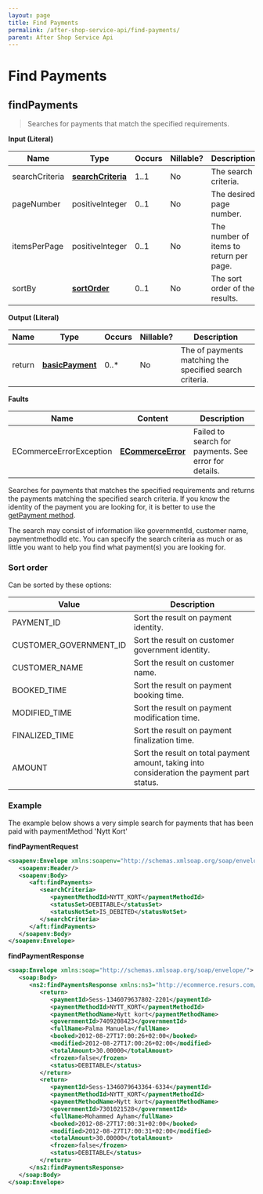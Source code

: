 ```yaml
---
layout: page
title: Find Payments
permalink: /after-shop-service-api/find-payments/
parent: After Shop Service Api
---
```



# Find Payments 

## findPayments
> Searches for payments that match the specified requirements.

**Input (Literal)**

| Name            | Type                                  | Occurs | Nillable? | Description                             |
|-----------------|---------------------------------------|--------|-----------|-----------------------------------------|
| searchCriteria  | [**searchCriteria**](/development/api-types/searchcriteria/)  | 1..1   | No        | The search criteria.                    |
| pageNumber      | positiveInteger                       | 0..1   | No        | The desired page number.                |
| itemsPerPage    | positiveInteger                       | 0..1   | No        | The number of items to return per page. |
| sortBy          | [**sortOrder**](/development/api-types/sortorder/)            | 0..1   | No        | The sort order of the results.          |

**Output (Literal)**

| Name   | Type                              | Occurs | Nillable? | Description                                             |
|--------|-----------------------------------|--------|-----------|---------------------------------------------------------|
| return | [**basicPayment**](/development/api-types/basicpayment/)  | 0..\*  | No        | The of payments matching the specified search criteria. |

**Faults**

| Name                     | Content                                | Description                                           |
|--------------------------|----------------------------------------|-------------------------------------------------------|
| ECommerceErrorException  | **[ECommerceError](/development/api-types/ecommerceerror/)**   | Failed to search for payments. See error for details. |

Searches for payments that matches the specified requirements and
returns the payments matching the specified search criteria. If you know
the identity of the payment you are looking for, it is better to use the
[getPayment method](/after-shop-service-api/get-payment/).

The search may consist of information like governmentId, customer name,
paymentmethodId etc. You can specify the search criteria as much or as
little you want to help you find what payment(s) you are looking for. 

### Sort order
Can be sorted by these options:

| Value                  | Description                                                                                 |
|------------------------|---------------------------------------------------------------------------------------------|
| PAYMENT_ID             | Sort the result on payment identity.                                                        |
| CUSTOMER_GOVERNMENT_ID | Sort the result on customer government identity.                                            |
| CUSTOMER_NAME          | Sort the result on customer name.                                                           |
| BOOKED_TIME            | Sort the result on payment booking time.                                                    |
| MODIFIED_TIME          | Sort the result on payment modification time.                                               |
| FINALIZED_TIME         | Sort the result on payment finalization time.                                               |
| AMOUNT                 | Sort the result on total payment amount, taking into consideration the payment part status. |

### Example
The example below shows a very simple search for payments that has been
paid with paymentMethod 'Nytt Kort'

**findPaymentRequest**
```xml
<soapenv:Envelope xmlns:soapenv="http://schemas.xmlsoap.org/soap/envelope/" xmlns:aft="http://ecommerce.resurs.com/v4/msg/aftershopflow">
   <soapenv:Header/>
   <soapenv:Body>
      <aft:findPayments>
         <searchCriteria>
            <paymentMethodId>NYTT_KORT</paymentMethodId>
            <statusSet>DEBITABLE</statusSet>
            <statusNotSet>IS_DEBITED</statusNotSet>
         </searchCriteria>
      </aft:findPayments>
   </soapenv:Body>
</soapenv:Envelope>
```
**findPaymentResponse**
```xml
<soap:Envelope xmlns:soap="http://schemas.xmlsoap.org/soap/envelope/">
   <soap:Body>
      <ns2:findPaymentsResponse xmlns:ns3="http://ecommerce.resurs.com/v4/msg/exception" xmlns:ns2="http://ecommerce.resurs.com/v4/msg/aftershopflow">
         <return>
            <paymentId>Sess-1346079637802-2201</paymentId>
            <paymentMethodId>NYTT_KORT</paymentMethodId>
            <paymentMethodName>Nytt kort</paymentMethodName>
            <governmentId>7409208423</governmentId>
            <fullName>Palma Manuela</fullName>
            <booked>2012-08-27T17:00:26+02:00</booked>
            <modified>2012-08-27T17:00:26+02:00</modified>
            <totalAmount>30.00000</totalAmount>
            <frozen>false</frozen>
            <status>DEBITABLE</status>
         </return>
         <return>
            <paymentId>Sess-1346079643364-6334</paymentId>
            <paymentMethodId>NYTT_KORT</paymentMethodId>
            <paymentMethodName>Nytt kort</paymentMethodName>
            <governmentId>7301021528</governmentId>
            <fullName>Mohammed Ayham</fullName>
            <booked>2012-08-27T17:00:31+02:00</booked>
            <modified>2012-08-27T17:00:31+02:00</modified>
            <totalAmount>30.00000</totalAmount>
            <frozen>false</frozen>
            <status>DEBITABLE</status>
         </return>
      </ns2:findPaymentsResponse>
   </soap:Body>
</soap:Envelope>
```

